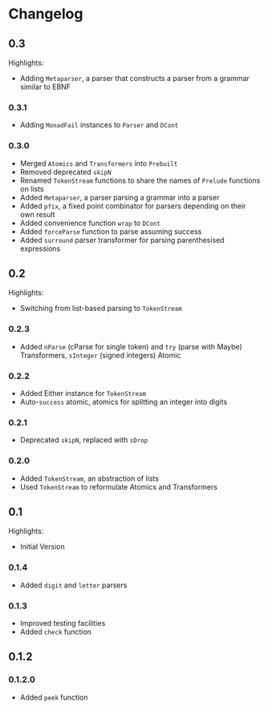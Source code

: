 # Changelog

## 0.3

Highlights:

* Adding `Metaparser`, a parser that constructs a parser from a grammar similar to EBNF

### 0.3.1

* Adding `MonadFail` instances to `Parser` and `DCont`

### 0.3.0

* Merged `Atomics` and `Transformers` into `Prebuilt`
* Removed deprecated `skipN`
* Renamed `TokenStream` functions to share the names of `Prelude` functions on lists
* Added `Metaparser`, a parser parsing a grammar into a parser
* Added `pfix`, a fixed point combinator for parsers depending on their own result
* Added convenience function `wrap` to `DCont`
* Added `forceParse` function to parse assuming success
* Added `surround` parser transformer for parsing parenthesised expressions

## 0.2

Highlights:

* Switching from list-based parsing to `TokenStream`

### 0.2.3

* Added `nParse` (cParse for single token) and `try` (parse with Maybe) Transformers, `sInteger` (signed integers) Atomic

### 0.2.2

* Added Either instance for `TokenStream`
* Auto-`success` atomic, atomics for splitting an integer into digits

### 0.2.1

* Deprecated `skipN`, replaced with `sDrop` 

### 0.2.0

* Added `TokenStream`, an abstraction of lists
* Used `TokenStream` to reformulate Atomics and Transformers

## 0.1

Highlights:

* Initial Version

### 0.1.4

* Added `digit` and `letter` parsers

### 0.1.3

* Improved testing facilities
* Added `check` function

## 0.1.2

### 0.1.2.0

* Added `peek` function
